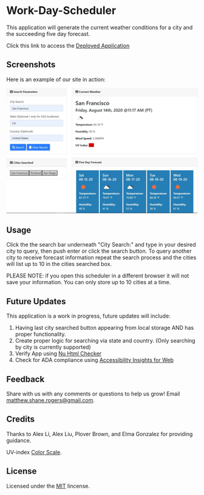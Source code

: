 # Work-Day-Scheduler

This application will generate the current weather conditions for a city and the succeeding five day forecast. 

Click this link to access the [Deployed Application](https://rogers-development-services.github.io/Weather-Dashboard/)

## Screenshots

Here is an example of our site in action:

![alt text](https://raw.githubusercontent.com/Rogers-Development-Services/Weather-Dashboard/master/Assets/Images/Deployed%20Application.JPG "Application Img1")

## Usage 

Click the the search bar underneath "City Search:" and type in your desired city to query, then push enter or click the search button. To query another city to receive forecast information repeat the search process and the cities will list up to 10 in the cities searched box.

PLEASE NOTE: if you open this scheduler in a different browser it will not save your information. You can only store up to 10 cities at a time.

## Future Updates

This application is a work in progress, future updates will include: 

1. Having last city searched button appearing from local storage AND has proper functionality.
2. Create proper logic for searching via state and country. (Only searching by city is currently supported)
3. Verify App using [Nu Html Checker](https://validator.w3.org/nu/) 
4. Check for ADA compliance using [Accessibility Insights for Web](https://accessibilityinsights.io/docs/en/web/overview)

## Feedback

Share with us with any comments or questions to help us grow! Email matthew.shane.rogers@gmail.com.

## Credits

Thanks to Alex Li, Alex Liu, Plover Brown, and Elma Gonzalez for providing guidance.

UV-index [Color Scale](https://en.wikipedia.org/wiki/Ultraviolet_index).

## License

Licensed under the [MIT](LICENSE.txt) lincense.